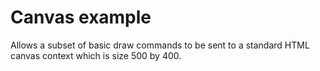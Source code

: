 # Canvas example

Allows a subset of basic draw commands to be sent to a standard HTML canvas context which is size 500 by 400.



